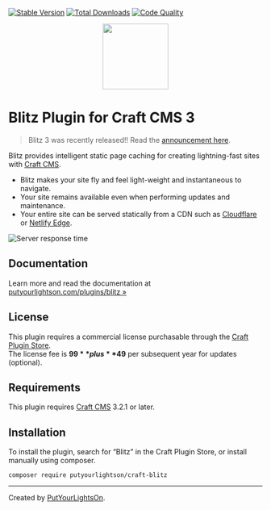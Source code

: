 [![Stable Version](https://img.shields.io/packagist/v/putyourlightson/craft-blitz?label=stable)]((https://packagist.org/packages/putyourlightson/craft-blitz))
[![Total Downloads](https://img.shields.io/packagist/dt/putyourlightson/craft-blitz)](https://packagist.org/packages/putyourlightson/craft-blitz)
[![Code Quality](https://img.shields.io/scrutinizer/quality/g/putyourlightson/craft-blitz)](https://scrutinizer-ci.com/g/putyourlightson/craft-blitz)

<p align="center"><img width="130" src="https://putyourlightson.com/assets/logos/blitz.svg"></p>

# Blitz Plugin for Craft CMS 3

> Blitz 3 was recently released!! Read the [announcement here](https://putyourlightson.com/articles/blitz-3-embracing-the-jamstack).

Blitz provides intelligent static page caching for creating lightning-fast sites with [Craft CMS](https://craftcms.com/).

- Blitz makes your site fly and feel light-weight and instantaneous to navigate.
- Your site remains available even when performing updates and maintenance.
- Your entire site can be served statically from a CDN such as [Cloudflare](https://www.cloudflare.com/cdn/) or [Netlify Edge](https://www.netlify.com/products/edge/).

![Server response time](https://putyourlightson.com/assets/images/plugins/blitz/server-response-time.png)  

## Documentation

Learn more and read the documentation at [putyourlightson.com/plugins/blitz »](https://putyourlightson.com/plugins/blitz)

## License

This plugin requires a commercial license purchasable through the [Craft Plugin Store](https://plugins.craftcms.com/blitz).  
The license fee is **$99** plus **$49** per subsequent year for updates (optional).

## Requirements

This plugin requires [Craft CMS](https://craftcms.com/) 3.2.1 or later.

## Installation

To install the plugin, search for “Blitz” in the Craft Plugin Store, or install manually using composer.

```
composer require putyourlightson/craft-blitz
```

---

Created by [PutYourLightsOn](https://putyourlightson.com/).